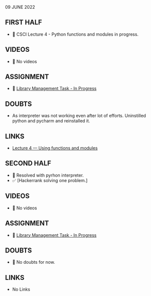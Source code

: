 09 JUNE 2022

## FIRST HALF

- 🚧 CSCI Lecture 4 - Python functions and modules in progress. 

## VIDEOS

- 🚫 No videos

## ASSIGNMENT

- 🚧 [Library Management Task - In Progress](https://github.com/Yash0510/django_project01_api)

## DOUBTS

- As interpreter was not working even after lot of efforts. Uninstilled python and pycharm and reinstalled it.

## LINKS

- [Lecture 4 — Using functions and modules](https://www.cs.rpi.edu/~sibel/csci1100/fall2017/lecture_notes/lec04_modules_functions1.html)

## SECOND HALF

- 🚧 Resolved with pyrhon interpreter.
- ✅ [Hackerrank solving one problem.]

## VIDEOS

- 🚫 No videos

## ASSIGNMENT

- 🚧  [Library Management Task - In Progress](https://github.com/Yash0510/django_project01_api)

## DOUBTS

- 🚫 No doubts for now.

## LINKS

- No Links

